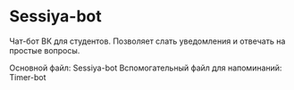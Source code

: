 # Sessiya-bot

Чат-бот ВК для студентов. Позволяет слать уведомления и отвечать на простые вопросы.

Основной файл: Sessiya-bot
Вспомогательный файл для напоминаний: Timer-bot
